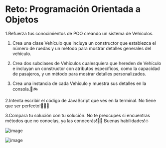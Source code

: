 # Reto: Programación Orientada a Objetos

1.Refuerza tus conocimientos de POO creando un sistema de Vehículos.

   1. Crea una clase Vehículo que incluya un constructor que establezca el número de ruedas y un método para mostrar detalles generales del vehículo.

   2. Crea dos subclases de Vehículos cualesquiera que hereden de Vehículo e incluyan un constructor con atributos específicos, como la capacidad de pasajeros, y un método para mostrar detalles personalizados.

   3. Crea una instancia de cada Vehículo y muestra sus detalles en la consola.🚗🚲

2.Intenta escribir el código de JavaScript que ves en la terminal. No tiene que ser perfecto!🧑🏻‍💻

3.Compara tu solución con tu solución. No te preocupes si encuentras métodos que no conocías, ya las conocerás!🙌🏻 Buenas habilidades!🔥

![image](https://kajabi-storefronts-production.kajabi-cdn.com/kajabi-storefronts-production/file-uploads/site/2147489095/products/5be5f3-67fb-f8e-2a6-31ccd2b26757_POO.png)

![image](https://kajabi-storefronts-production.kajabi-cdn.com/kajabi-storefronts-production/file-uploads/site/2147489095/products/c12f2cc-8504-f343-ae10-328e2d0862_POO.webp)